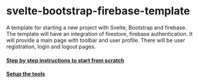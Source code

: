 # svelte-bootstrap-firebase-template
A template for starting a new project with Svelte, Bootstrap and firebase. The template will have an integration of firestore, firebase authentication. It will provide a main page with toolbar and user profile. There will be user registration, login and logout pages.
#### [Step by step instructions to start from scratch](./documentation/StepByStep.md)
#### [Setup the tools](./documentation/SetupTools.md)